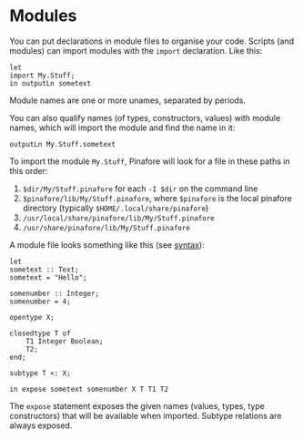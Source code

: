 # Modules

You can put declarations in module files to organise your code.
Scripts (and modules) can import modules with the `import` declaration.
Like this:

```pinafore
let
import My.Stuff;
in outputLn sometext
```

Module names are one or more unames, separated by periods.

You can also qualify names (of types, constructors, values) with module names, which will import the module and find the name in it:

```pinafore
outputLn My.Stuff.sometext
```

To import the module `My.Stuff`, Pinafore will look for a file in these paths in this order:

1. `$dir/My/Stuff.pinafore` for each `-I $dir` on the command line
2. `$pinafore/lib/My/Stuff.pinafore`, where `$pinafore` is the local pinafore directory (typically `$HOME/.local/share/pinafore`)
3. `/usr/local/share/pinafore/lib/My/Stuff.pinafore`
4. `/usr/share/pinafore/lib/My/Stuff.pinafore`

A module file looks something like this (see [syntax](syntax.md)):

```pinafore
let
sometext :: Text;
sometext = "Hello";

somenumber :: Integer;
somenumber = 4;

opentype X;

closedtype T of
    T1 Integer Boolean;
    T2;
end;

subtype T <: X;

in expose sometext somenumber X T T1 T2
```

The `expose` statement exposes the given names (values, types, type constructors) that will be available when imported.
Subtype relations are always exposed.

